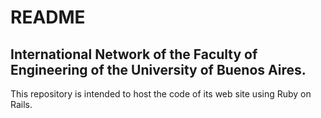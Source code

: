 # README

## International Network of the Faculty of Engineering of the University of Buenos Aires.
This repository is intended to host the code of its web site using Ruby on Rails.
